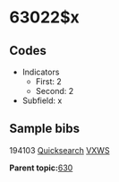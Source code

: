 # 63022$x

## Codes

-   Indicators
    -   First: 2
    -   Second: 2
-   Subfield: x

## Sample bibs

194103 [Quicksearch](https://search.library.yale.edu/catalog/194103) [VXWS](http://prodorbis.library.yale.edu:7014/vxws/GetHoldingsService?bibId=194103)

**Parent topic:**[630](../../tags/630/630.md)

